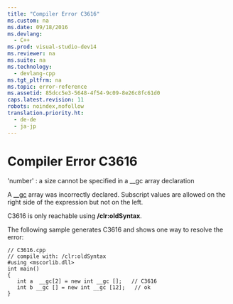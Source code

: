 ```yaml
---
title: "Compiler Error C3616"
ms.custom: na
ms.date: 09/18/2016
ms.devlang: 
  - C++
ms.prod: visual-studio-dev14
ms.reviewer: na
ms.suite: na
ms.technology: 
  - devlang-cpp
ms.tgt_pltfrm: na
ms.topic: error-reference
ms.assetid: 85dcc5e3-5648-4f54-9c09-8e26c8fc61d0
caps.latest.revision: 11
robots: noindex,nofollow
translation.priority.ht: 
  - de-de
  - ja-jp
---
```

# Compiler Error C3616
'number' : a size cannot be specified in a __gc array declaration  
  
 A [__gc](../vs140/__gc.md) array was incorrectly declared. Subscript values are allowed on the right side of the expression but not on the left.  
  
 C3616 is only reachable using **/clr:oldSyntax**.  
  
 The following sample generates C3616 and shows one way to resolve the error:  
  
```  
// C3616.cpp  
// compile with: /clr:oldSyntax  
#using <mscorlib.dll>  
int main()  
{  
   int a  __gc[2] = new int __gc [];   // C3616  
   int b __gc [] = new int __gc [12];   // ok  
}  
```